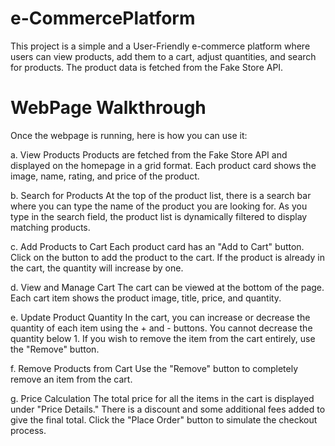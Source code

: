 # e-CommercePlatform

This project is a simple and a User-Friendly e-commerce platform where users can view products, add them to a cart, adjust quantities, and search for products. The product data is fetched from the Fake Store API.

# WebPage Walkthrough
Once the webpage is running, here is how you can use it:

a. View Products
Products are fetched from the Fake Store API and displayed on the homepage in a grid format.
Each product card shows the image, name, rating, and price of the product.

b. Search for Products
At the top of the product list, there is a search bar where you can type the name of the product you are looking for.
As you type in the search field, the product list is dynamically filtered to display matching products.

c. Add Products to Cart
Each product card has an "Add to Cart" button.
Click on the button to add the product to the cart. If the product is already in the cart, the quantity will increase by one.

d. View and Manage Cart
The cart can be viewed at the bottom of the page.
Each cart item shows the product image, title, price, and quantity.

e. Update Product Quantity
In the cart, you can increase or decrease the quantity of each item using the + and - buttons.
You cannot decrease the quantity below 1. If you wish to remove the item from the cart entirely, use the "Remove" button.

f. Remove Products from Cart
Use the "Remove" button to completely remove an item from the cart.

g. Price Calculation
The total price for all the items in the cart is displayed under "Price Details."
There is a discount and some additional fees added to give the final total.
Click the "Place Order" button to simulate the checkout process.

